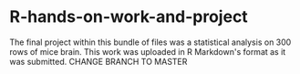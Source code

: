 # R-hands-on-work-and-project
The final project within this bundle of files was a statistical analysis on 300 rows of mice brain. This work was uploaded in R Markdown's format as it was submitted. CHANGE BRANCH TO MASTER
